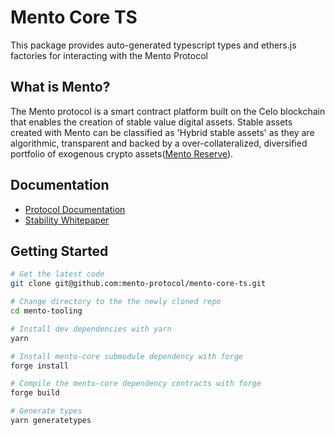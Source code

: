 # Mento Core TS

This package provides auto-generated typescript types and ethers.js factories for interacting with the Mento Protocol

## What is Mento?

The Mento protocol is a smart contract platform built on the Celo blockchain that enables the creation of stable value digital assets. Stable assets created with Mento can be classified as 'Hybrid stable assets' as they are algorithmic, transparent and backed by a over-collateralized, diversified portfolio of exogenous crypto assets([Mento Reserve](https://reserve.mento.org/)).

## Documentation

- [Protocol Documentation](https://docs.mento.org/mento-protocol/core/overview)
- [Stability Whitepaper](https://celo.org/papers/stability)

## Getting Started

```bash
# Get the latest code
git clone git@github.com:mento-protocol/mento-core-ts.git

# Change directory to the the newly cloned repo
cd mento-tooling

# Install dev dependencies with yarn
yarn

# Install mento-core submodule dependency with forge
forge install

# Compile the mento-core dependency contracts with forge
forge build

# Generate types
yarn generatetypes
```
